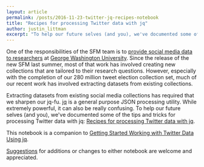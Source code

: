 ```yaml
---
layout: article
permalink: /posts/2016-11-23-twitter-jq-recipes-notebook
title: "Recipes for processing Twitter data with jq"
author: justin_littman 
excerpt: "To help our future selves (and you), we've documented some of the tips and tricks for processing Twitter data with jq."
---
```


One of the responsibilities of the SFM team is to [provide social media data to researchers](https://library.gwu.edu/scholarly-technology-group/social-feed-manager) at [George Washington University](https://www.gwu.edu/).  Since the release of the new SFM last summer, most of that work has involved creating new collections that are tailored to their research questions.  However, especially with the completion of our 280 million tweet election collection set, much of our recent work has involved extracting datasets from existing collections.

Extracting datasets from existing social media collections has required that we sharpen our jq-fu.  [jq](https://stedolan.github.io/jq/) is a general purpose JSON processing utility.  While extremely powerful, it can also be really confusing.  To help our future selves (and you), we've documented some of the tips and tricks for processing Twitter data with jq: [Recipes for processing Twitter data with jq](http://nbviewer.jupyter.org/github/gwu-libraries/notebooks/blob/master/20161122-twitter-jq-recipes/twitter_jq_recipes.ipynb).

This notebook is a companion to [Getting Started Working with Twitter Data Using jq](http://nbviewer.jupyter.org/github/gwu-libraries/notebooks/blob/master/20160407-twitter-analysis-with-jq/Working-with-twitter-using-jq.ipynb).

[Suggestions](http://gwu-libraries.github.io/sfm-ui/contact) for additions or changes to either notebook are welcome and appreciated.